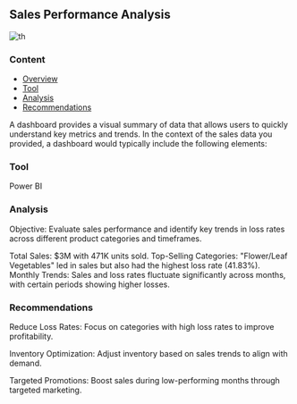 ## Sales Performance Analysis
![th](https://github.com/user-attachments/assets/63b6842d-7243-447b-aace-8455b25887df)
### Content
- [Overview](overview)
- [Tool](tool)
- [Analysis](analysis)
- [Recommendations](recommendations)

A dashboard provides a visual summary of data that allows users to quickly understand key metrics and trends. In the context of the sales data you provided, a dashboard would typically include the following elements:


### Tool 
Power BI

### Analysis 
Objective: Evaluate sales performance and identify key trends in loss rates across different product categories and timeframes.

Total Sales:            $3M with 471K units sold.
Top-Selling Categories:  "Flower/Leaf Vegetables" led in sales but also had the highest loss rate (41.83%).
Monthly Trends:         Sales and loss rates fluctuate significantly across months, with certain periods showing higher losses.

###  Recommendations
Reduce Loss Rates: Focus on categories with high loss rates to improve profitability.

Inventory Optimization: Adjust inventory based on sales trends to align with demand.

Targeted Promotions: Boost sales during low-performing months through targeted marketing.

